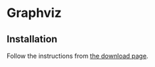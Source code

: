 # Graphviz

## Installation

Follow the instructions from [the download page][graphviz-download].

[graphviz-download]: http://www.graphviz.org/Download..php
